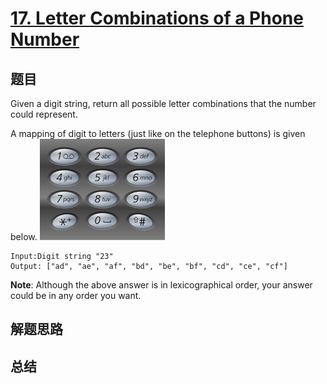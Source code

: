 # [17. Letter Combinations of a Phone Number](https://leetcode.com/problems/letter-combinations-of-a-phone-number/)

## 题目
Given a digit string, return all possible letter combinations that the number could represent.

A mapping of digit to letters (just like on the telephone buttons) is given below.
![手机键盘](phone.png)
```
Input:Digit string "23"
Output: ["ad", "ae", "af", "bd", "be", "bf", "cd", "ce", "cf"]
```
**Note**:
Although the above answer is in lexicographical order, your answer could be in any order you want.

## 解题思路


## 总结


